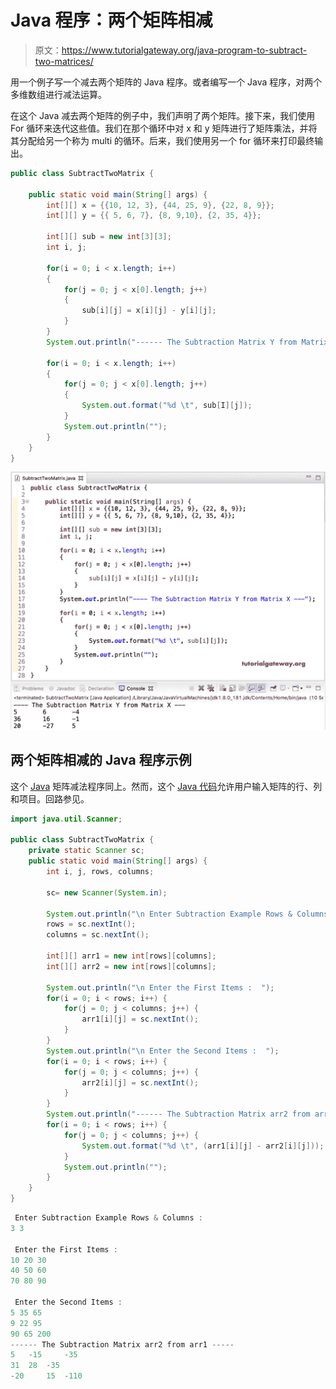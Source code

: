 # Java 程序：两个矩阵相减

> 原文：<https://www.tutorialgateway.org/java-program-to-subtract-two-matrices/>

用一个例子写一个减去两个矩阵的 Java 程序。或者编写一个 Java 程序，对两个多维数组进行减法运算。

在这个 Java 减去两个矩阵的例子中，我们声明了两个矩阵。接下来，我们使用 For 循环来迭代这些值。我们在那个循环中对 x 和 y 矩阵进行了矩阵乘法，并将其分配给另一个称为 multi 的循环。后来，我们使用另一个 for 循环来打印最终输出。

```java
public class SubtractTwoMatrix {

	public static void main(String[] args) {
		int[][] x = {{10, 12, 3}, {44, 25, 9}, {22, 8, 9}};
		int[][] y = {{ 5, 6, 7}, {8, 9,10}, {2, 35, 4}};

		int[][] sub = new int[3][3];
		int i, j;

		for(i = 0; i < x.length; i++)
		{
			for(j = 0; j < x[0].length; j++)
			{
				sub[i][j] = x[i][j] - y[i][j];
			}
		}
		System.out.println("------ The Subtraction Matrix Y from Matrix X -----");

		for(i = 0; i < x.length; i++)
		{
			for(j = 0; j < x[0].length; j++)
			{
				System.out.format("%d \t", sub[I][j]);
			}
			System.out.println("");
		}
	}
}
```

![Java program to Subtract two Matrices 1](img/c3a4023b9503f9fd74da8f6a388745f7.png)

## 两个矩阵相减的 Java 程序示例

这个 [Java](https://www.tutorialgateway.org/java-tutorial/) 矩阵减法程序同上。然而，这个 [Java 代码](https://www.tutorialgateway.org/learn-java-programs/)允许用户输入矩阵的行、列和项目。回路参见。

```java
import java.util.Scanner;

public class SubtractTwoMatrix {
	private static Scanner sc;
	public static void main(String[] args) {
		int i, j, rows, columns;

		sc= new Scanner(System.in);

		System.out.println("\n Enter Subtraction Example Rows & Columns :  ");
		rows = sc.nextInt();
		columns = sc.nextInt();

		int[][] arr1 = new int[rows][columns];
		int[][] arr2 = new int[rows][columns];

		System.out.println("\n Enter the First Items :  ");
		for(i = 0; i < rows; i++) {
			for(j = 0; j < columns; j++) {
				arr1[i][j] = sc.nextInt();
			}		
		}
		System.out.println("\n Enter the Second Items :  ");
		for(i = 0; i < rows; i++) {
			for(j = 0; j < columns; j++) {
				arr2[i][j] = sc.nextInt();
			}		
		}
		System.out.println("------ The Subtraction Matrix arr2 from arr1 -----");
		for(i = 0; i < rows; i++) {
			for(j = 0; j < columns; j++) {
				System.out.format("%d \t", (arr1[i][j] - arr2[i][j]));
			}
			System.out.println("");
		}
	}
}
```

```java
 Enter Subtraction Example Rows & Columns :  
3 3

 Enter the First Items :  
10 20 30
40 50 60
70 80 90

 Enter the Second Items :  
5 35 65
9 22 95
90 65 200
------ The Subtraction Matrix arr2 from arr1 -----
5 	-15 	-35 	
31 	28 	-35 	
-20 	15 	-110 
```